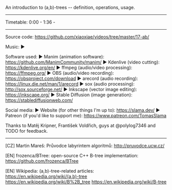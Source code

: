 An introduction to (a,b)-trees -- definition, operations, usage.

------------------

Timetable:
0:00 - <something>
1:36 - <something else>

------------------

Source code: https://github.com/xiaoxiae/videos/tree/master/17-ab/

Music:
► <credit the music used>

Software used:
► Manim (animation software): https://github.com/ManimCommunity/manim/
► Kdenlive (video cutting): https://kdenlive.org/en/
► ffmpeg (audio/video processing): https://ffmpeg.org/
► OBS (audio/video recording): https://obsproject.com/download
► arecord (audio recording): https://linux.die.net/man/1/arecord
► sox (audio processing): http://sox.sourceforge.net/
► Inkscape (vector image editing): https://inkscape.org/
► Stable Diffusion (image generation): https://stablediffusionweb.com/

Social media:
► Website (for other things I'm up to): https://slama.dev/
► Patreon (if you'd like to support me): https://www.patreon.com/TomasSlama

Thanks to Matěj Kripner, František Voldřich, guys at @polylog7346 and TODO for feedback.

------------------

[CZ] Martin Mareš: Průvodce labyrintem algoritmů:
http://pruvodce.ucw.cz/

[EN] frozenca/BTree: open-source C++ B-tree implementation:
https://github.com/frozenca/BTree

[EN] Wikipedia: (a,b)-tree-related articles:
https://en.wikipedia.org/wiki/(a,b)-tree
https://en.wikipedia.org/wiki/B%2B_tree
https://en.wikipedia.org/wiki/B-tree
